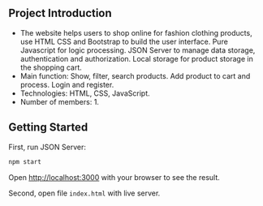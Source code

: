 ## Project Introduction

-   The website helps users to shop online for fashion clothing products, use HTML CSS and Bootstrap to build the user interface. Pure Javascript for logic processing. JSON Server to manage data storage, authentication and authorization. Local storage for product storage in the shopping cart.
-   Main function: Show, filter, search products. Add product to cart and process. Login and register.
-   Technologies: HTML, CSS, JavaScript.
-   Number of members: 1.

## Getting Started

First, run JSON Server:

```bash
npm start
```

Open [http://localhost:3000](http://localhost:3000) with your browser to see the result.

Second, open file `index.html` with live server.
